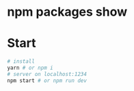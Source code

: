 # npm packages show

# Start

```bash
# install
yarn # or npm i
# server on localhost:1234
npm start # or npm run dev
```
